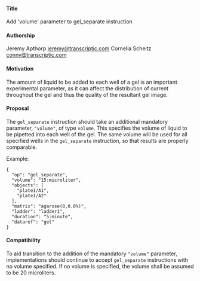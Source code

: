 #### **Title**
Add 'volume' parameter to gel_separate instruction

#### **Authorship**
Jeremy Apthorp <jeremy@transcriptic.com>
Cornelia Scheitz <conny@transcriptic.com>

#### **Motivation**
The amount of liquid to be added to each well of a gel is an important experimental parameter, as it can affect the distribution of current throughout the gel and thus the quality of the resultant gel image.

#### **Proposal**
The `gel_separate` instruction should take an additional mandatory parameter, `"volume"`, of type `volume`. This specifies the volume of liquid to be pipetted into each well of the gel. The same volume will be used for all specified wells in the `gel_separate` instruction, so that results are properly comparable.

Example:

```
{
  "op": "gel_separate",
  "volume": "15:microliter",
  "objects": [
    "plate1/A1",
    "plate1/A2"
  ],
  "matrix": "agarose(8,0.8%)",
  "ladder": "ladder1",
  "duration": "5:minute",
  "dataref": "gel"
}
```

#### **Compatibility**
To aid transition to the addition of the mandatory `"volume"` parameter, implementations should continue to accept `gel_separate` instructions with no volume specified. If no volume is specified, the volume shall be assumed to be 20 microliters.
